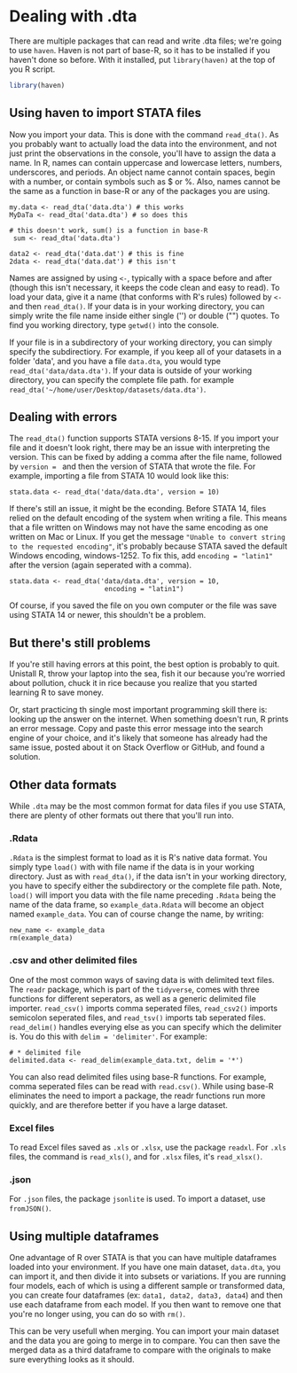 # Dealing with .dta

There are multiple packages that can read and write .dta files; we're going to use `haven`. Haven is not part of base-R, so it has to be installed if you haven't done so before. With it installed, put `library(haven)` at the top of you R script. 


```r
library(haven)
```

## Using haven to import STATA files
Now you import your data. This is done with the command `read_dta()`. As you probably want to actually load the data into the environment, and not just print the observations in the console, you'll have to assign the data a name. In R, names can contain uppercase and lowercase letters, numbers, underscores, and periods. An object name cannot contain spaces, begin with a number, or contain symbols such as $ or %. Also, names cannot be the same as a function in base-R or any of the packages you are using.

```
my.data <- read_dta('data.dta') # this works
MyDaTa <- read_dta('data.dta') # so does this

# this doesn't work, sum() is a function in base-R
 sum <- read_dta('data.dta') 

data2 <- read_dta('data.dat') # this is fine
2data <- read_dta('data.dat') # this isn't
```

Names are assigned by using `<-`, typically with a space before and after (though this isn't necessary, it keeps the code clean and easy to read). To load your data, give it a name (that conforms with R's rules) followed by `<-` and then `read_dta()`. If your data is in your working directory, you can simply write the file name inside either single ('') or double ("") quotes. To find you working directory, type `getwd()` into the console. 

If your file is in a subdirectory of your working directory, you can simply specify the subdirectiory. For example, if you keep all of your datasets in a folder 'data', and you have a file `data.dta`, you would type `read_dta('data/data.dta')`. If your data is outside of your working directory, you can specify the complete file path. for example `read_dta('~/home/user/Desktop/datasets/data.dta')`. 

## Dealing with errors
The `read_dta()` function supports STATA versions 8-15. If you import your file and it doesn't look right, there may be an issue with interpreting the version. This can be fixed by adding a comma after the file name, followed by `version = ` and then the version of STATA that wrote the file. For example, importing a file from STATA 10 would look like this:
```
stata.data <- read_dta('data/data.dta', version = 10)
```
If there's still an issue, it might be the econding. Before STATA 14, files relied on the default encoding of the system when writing a file. This means that a file written on Windows may not have the same encoding as one written on Mac or Linux. If you get the message `"Unable to convert string to the requested encoding"`, it's probably because STATA saved the default Windows encoding, windows-1252. To fix this, add `encoding = "latin1"` after the version (again seperated with a comma). 
```
stata.data <- read_dta('data/data.dta', version = 10, 
                        encoding = "latin1")
```

Of course, if you saved the file on you own computer or the file was save using STATA 14 or newer, this shouldn't be a problem. 

## But there's still problems
If you're still having errors at this point, the best option is probably to quit. Unistall R, throw your laptop into the sea, fish it our because you're worried about pollution, chuck it in rice because you realize that you started learning R to save money.

Or, start practicing th single most important programming skill there is: looking up the answer on the internet. When something doesn't run, R prints an error message. Copy and paste this error message into the search engine of your choice, and it's likely that someone has already had the same issue, posted about it on Stack Overflow or GitHub, and found a solution. 

## Other data formats

While `.dta` may be the most common format for data files if you use STATA, there are plenty of other formats out there that you'll run into. 

### .Rdata
`.Rdata` is the simplest format to load as it is R's native data format. You simply type `load()` with with file name if the data is in your working directory. Just as with `read_dta()`, if the data isn't in your working directory, you have to specify either the subdirectory or the complete file path. Note, `load()` will import you data with the file name preceding `.Rdata` being the name of the data frame, so `example_data.Rdata` will become an object named `example_data`. You can of course change the name, by writing:
```
new_name <- example_data
rm(example_data)
```

### .csv and other delimited files
One of the most common ways of saving data is with delimited text files. The `readr` package, which is part of the `tidyverse`, comes with three functions for different seperators, as well as a generic delimited file importer. `read_csv()` imports comma seperated files, `read_csv2()` imports semicolon seperated files, and `read_tsv()` imports tab seperated files. `read_delim()` handles everying else as you can specify which the delimiter is. You do this with `delim = 'delimiter'`. For example:

```
# * delimited file
delimited.data <- read_delim(example_data.txt, delim = '*')
```

You can also read delimited files using base-R functions. For example, comma seperated files can be read with `read.csv()`. While using base-R eliminates the need to import a package, the readr functions run more quickly, and are therefore better if you have a large dataset. 

### Excel files
To read Excel files saved as `.xls` or `.xlsx`, use the package `readxl`. For `.xls` files, the command is `read_xls()`, and for `.xlsx` files, it's `read_xlsx()`.

### .json
For `.json` files, the package `jsonlite` is used. To import a dataset, use `fromJSON()`.

## Using multiple dataframes
One advantage of R over STATA is that you can have multiple dataframes loaded into your environment. If you have one main dataset, `data.dta`, you can import it, and then divide it into subsets or variations. If you are running four models, each of which is using a different sample or transformed data, you can create four dataframes (ex: `data1, data2, data3, data4`) and then use each dataframe from each model. If you then want to remove one that you're no longer using, you can do so with `rm()`. 

This can be very usefull when merging. You can import your main dataset and the data you are going to merge in to compare. You can then save the merged data as a third dataframe to compare with the originals to make sure everything looks as it should. 
